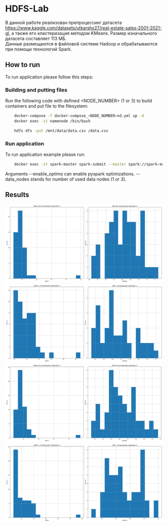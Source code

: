 # HDFS-Lab
В данной работе реализован препроцессинг датасета https://www.kaggle.com/datasets/utkarshx27/real-estate-sales-2001-2021-gl, а также его кластеризация методом KMeans. Размер изначального датасета составляет 113 МБ. <br>
Данные размещаются в файловой системе Hadoop и обрабатываются при помощи технологий Spark.
## How to run
To run application please follow this steps:
### Building and putting files
Run the following code with defined <NODE_NUMBER> (1 or 3) to build containers
and put file to the filesystem:
```sh
    docker-compose -f docker-compose_<NODE_NUMBER>nd.yml up -d
    docker exec -it namenode /bin/bash
```
```sh
    hdfs dfs -put /mnt/data/data.csv /data.csv
```
### Run application

To run application example please run:
```sh
    docker exec -it spark-master spark-submit --master spark://spark-master:7077 application/main.py --data_nodes <NODE_NUMBER> [--enable_optims]
```

Arguments --enable_optims can enable pyspark optimizations. --data_nodes stands for number of used data nodes (1 or 3).

## Results
![](images/plots_1_optim_False.png)
![](images/plots_1_optim_True.png)
![](images/plots_3_optim_False.png)
![](images/plots_3_optim_True.png)
